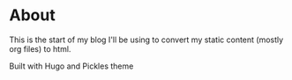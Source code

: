 # About

This is the start of my blog I'll be using to convert my static content (mostly org files) to html.

Built with Hugo and Pickles theme
